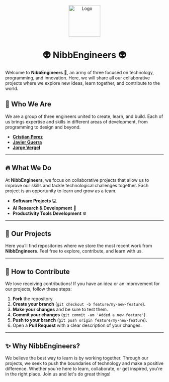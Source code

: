 <div align="center">
  <img src="https://example.com/logo.png" alt="Logo" width="100px" />
  <h1>👽 <b>NibbEngineers</b> 👽</h1>
</div>

Welcome to **NibbEngineers** 🚀, an army of three focused on technology, programming, and innovation. Here, we will share all our collaborative projects where we explore new ideas, learn together, and contribute to the world.

## 🤖 **Who We Are**

We are a group of three engineers united to create, learn, and build. Each of us brings expertise and skills in different areas of development, from programming to design and beyond.

- **[Cristian Perez](https://github.com/TostuU)**
- **[Javier Guerra](https://github.com/jwar28)**
- **[Jorge Vergel](https://github.com/jorgev898)**

---

## 🔥 **What We Do**

At **NibbEngineers**, we focus on collaborative projects that allow us to improve our skills and tackle technological challenges together. Each project is an opportunity to learn and grow as a team.

- **Software Projects** 💻
- **AI Research & Development** 🧠
- **Productivity Tools Development** ⚙️

---

## 🚀 **Our Projects**

Here you’ll find repositories where we store the most recent work from **NibbEngineers**. Feel free to explore, contribute, and learn with us.

---

## 📂 **How to Contribute**

We love receiving contributions! If you have an idea or an improvement for our projects, follow these steps:

1. **Fork** the repository.
2. **Create your branch** (`git checkout -b feature/my-new-feature`).
3. **Make your changes** and be sure to test them.
4. **Commit your changes** (`git commit -am 'Added a new feature'`).
5. **Push to your branch** (`git push origin feature/my-new-feature`).
6. Open a **Pull Request** with a clear description of your changes.

---

## ✨ **Why NibbEngineers?**

We believe the best way to learn is by working together. Through our projects, we seek to push the boundaries of technology and make a positive difference. Whether you're here to learn, collaborate, or get inspired, you're in the right place. Join us and let's do great things!
